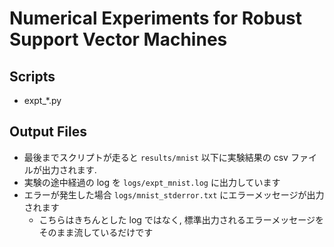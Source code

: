 # Numerical Experiments for Robust Support Vector Machines

## Scripts

* expt_*.py

## Output Files

* 最後までスクリプトが走ると `results/mnist` 以下に実験結果の csv ファイルが出力されます.
* 実験の途中経過の log を `logs/expt_mnist.log` に出力しています
* エラーが発生した場合 `logs/mnist_stderror.txt` にエラーメッセージが出力されます
  - こちらはきちんとした log ではなく, 標準出力されるエラーメッセージをそのまま流しているだけです
